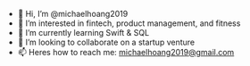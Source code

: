- 👋 Hi, I’m @michaelhoang2019
- 👀 I’m interested in fintech, product management, and fitness 
- 🌱 I’m currently learning Swift & SQL
- 💞️ I’m looking to collaborate on a startup venture
- 📫 Heres how to reach me: michaelhoang2019@gmail.com


<!---
michaelhoang2019/michaelhoang2019 is a ✨ special ✨ repository because its `README.md` (this file) appears on your GitHub profile.
You can click the Preview link to take a look at your changes.
--->
